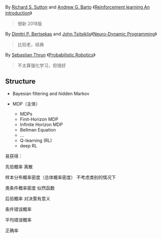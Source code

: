By [Richard S. Sutton](https://mitpress.mit.edu/contributors/richard-s-sutton) and  [Andrew G. Barto](https://mitpress.mit.edu/contributors/andrew-g-barto) 《[Reinforcement learning An introduction](http://incompleteideas.net/book/the-book-2nd.html)》 

> 很新 2018版

By [Dimitri P. Bertsekas](http://www.mit.edu/people/dimitrib/home.html) and [John Tsitsiklis](http://web.mit.edu/jnt/www/home.html)《[Neuro-Dynamic Programming](http://athenasc.com/ndpbook.html)》

> 比较老，经典

By [Sebastian Thrun](http://robots.stanford.edu/) 《[Probabilistic Robotics](http://www.probabilistic-robotics.org)》

> 不太算强化学习，但很好





## Structure

- Bayesian filtering and hidden Markov

- MDP（主体）
  - MDPs
  - Finit-Horizon MDP
  - Infinite Horizon MDP
  - Bellman Equation
  - ...
  - Q-learning (RL)
  - deep RL









易获得：

先验概率  离散

样本分布概率密度（总体概率密度）  不考虑类别的情况下

类条件概率密度    似然函数





后验概率  对决策有意义

条件错误概率

平均错误概率

正确率 






